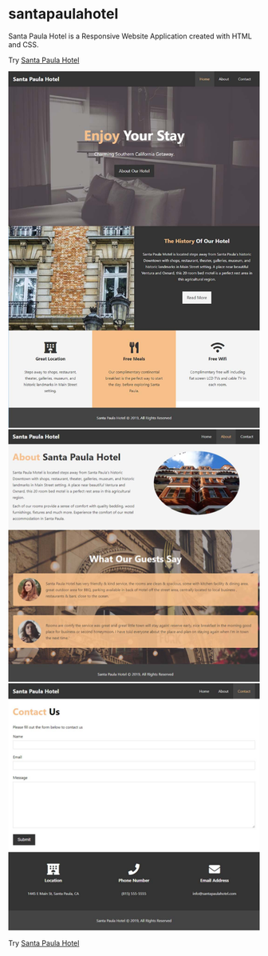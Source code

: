 # santapaulahotel
Santa Paula Hotel is a Responsive Website Application created with HTML and CSS.

Try [Santa Paula Hotel](https://santapaulahotel.netlify.com/)  

<img src="img/santapaulahotel01.jpg"> 
<img src="img/santapaulahotel02.jpg"> 
<img src="img/santapaulahotel03.jpg"> 

Try [Santa Paula Hotel](https://santapaulahotel.netlify.com/)  
